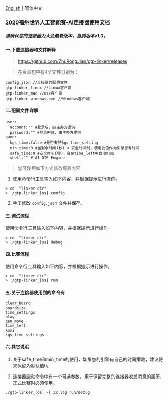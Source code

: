 [English](https://github.com/ZhuRongJian/gtp-linker) | 简体中文

### 2020福州世界人工智能赛-AI连接器使用文档

##### 请确保您的连接器为大会最新版本，当前版本v1.0。

#### 一.下载连接器和文件解释

> https://github.com/ZhuRongJian/gtp-linker/releases

> 在资源包中有4个文件分别为：

```
config.json //连接器的配置文件
gtp-linker_linux //Linux客户端
gtp-linker_mac //osx客户端
gtp-linker_windows.exe //Windows客户端
```

#### 二.配置文件详解

```
user:
  account:"" #登录名，由主办方提供
  password:"" #登录密码，由主办方提供
game:
  kgs_time:false #是否支持kgs-time_setting
  min_time:0 #当剩余时间(秒) < 安全时间时，使用此值作为引擎思考时间
  safe_time:0 #安全时间(秒)，会在time_left中自动扣减
  shell:"" # AI GTP Engine
```

> 您可使用如下方式修改配置内容

1. 使用命令行工具输入如下内容，并根据提示进行操作。
```
> cd  "linker dir"
> ./gtp-linker_[os] config
```

2. 手工修改 `config.json` 文件并保存。

#### 三.调试流程

使用命令行工具输入如下内容，并根据提示进行操作。
```
> cd  "linker dir"
> ./gtp-linker_[os] debug
```

#### 四.比赛流程

使用命令行工具输入如下内容，并根据提示进行操作。
```
> cd  "linker dir"
> ./gtp-linker_[os] run
```


#### 五.关于连接器使用到的命令有

```
clear_board
boardsize
time_settings
play
gen_move
time_left
komi
kgs-time_settings
```

#### 六.其它说明

1. 关于safe_time和min_time的使用，如果您的引擎有自己的时间策略，建议将来保留为默认值0。

2. 连接器启动命令中有一个可选参数，用于保留完整的连接器收发消息的履历，正式比赛时必须使用。

```
./gtp-linker_[os] -l xx.log run/debug
```
